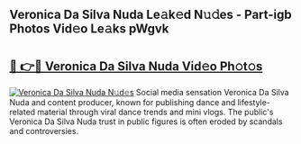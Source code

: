 ## Veronica Da Silva Nuda Le𝚊k𝚎d N𝚞𝚍es - Part-igb Photos Vid𝚎o Le𝚊ks pWgvk

# <h2><a href="http://fbc7zz.evod.top/?m=Veronica+Da+Silva+Nuda">🔗 👉🔴 Veronica Da Silva Nuda Vid𝚎o Ph𝚘t𝚘s</a></h2>

[![Veronica Da Silva Nuda N𝚞d𝚎s](https://i.imgur.com/8V9OHl7.gif)](http://fbc7zz.evod.top/?m=Veronica+Da+Silva+Nuda)
Social media sensation Veronica Da Silva Nuda and content producer, known for publishing dance and lifestyle-related material through viral dance trends and mini vlogs. The public's Veronica Da Silva Nuda trust in public figures is often eroded by scandals and controversies. 
